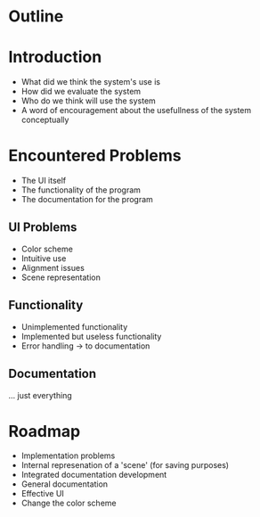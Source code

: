 # Outline

# Introduction
- What did we think the system's use is
- How did we evaluate the system
- Who do we think will use the system
- A word of encouragement about the usefullness of the system conceptually

# Encountered Problems
- The UI itself
- The functionality of the program
- The documentation for the program

## UI Problems
- Color scheme
- Intuitive use
- Alignment issues
- Scene representation

## Functionality
- Unimplemented functionality
- Implemented but useless functionality
- Error handling -> to documentation

## Documentation
... just everything

# Roadmap
- Implementation problems
- Internal represenation of a 'scene' (for saving purposes)
- Integrated documentation development
- General documentation
- Effective UI
- Change the color scheme
